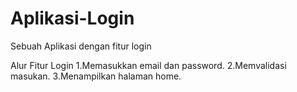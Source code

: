 # Aplikasi-Login
Sebuah Aplikasi dengan fitur login

Alur Fitur Login
1.Memasukkan email dan password.
2.Memvalidasi masukan.
3.Menampilkan halaman home.
